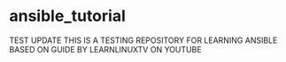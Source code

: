 # ansible_tutorial


TEST UPDATE
THIS IS A TESTING REPOSITORY FOR LEARNING ANSIBLE BASED ON GUIDE BY LEARNLINUXTV ON YOUTUBE
